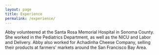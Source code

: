 ```yaml
---
layout: page
title: Experience
permalink: /experience/
---
```


Abby volunteered at the Santa Rosa Memorial Hospital in Sonoma County. She worked in the Pediatrics Department, as well as the NICU and Labor and Delivery. 
Abby also worked for Achadinha Cheese Company, selling their products at farmers' markets around the San Francisco Bay Area.
